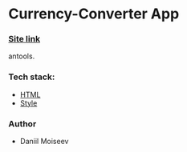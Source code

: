# Currency-Converter App

### [Site link](https://dangerousblock.github.io/antools/)

antools.

### Tech stack:

- [HTML](https://github.com/DangerousBlock/antools/blob/main/index.html)
- [Style](https://github.com/DangerousBlock/antools/blob/main/style.css)


### Author

- Daniil Moiseev
